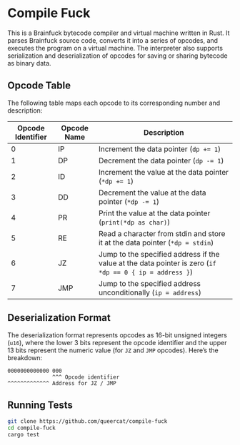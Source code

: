 # Compile Fuck

This is a Brainfuck bytecode compiler and virtual machine written in Rust. It parses Brainfuck source code, converts it into a series of opcodes, and executes the program on a virtual machine. The interpreter also supports serialization and deserialization of opcodes for saving or sharing bytecode as binary data.

## Opcode Table

The following table maps each opcode to its corresponding number and description:

| Opcode Identifier | Opcode Name | Description                                               |
|-------------------|-------------|-----------------------------------------------------------|
| 0                 | IP          | Increment the data pointer (`dp += 1`)                     |
| 1                 | DP          | Decrement the data pointer (`dp -= 1`)                     |
| 2                 | ID          | Increment the value at the data pointer (`*dp += 1`)       |
| 3                 | DD          | Decrement the value at the data pointer (`*dp -= 1`)       |
| 4                 | PR          | Print the value at the data pointer (`print(*dp as char)`) |
| 5                 | RE          | Read a character from stdin and store it at the data pointer (`*dp = stdin`) |
| 6                 | JZ          | Jump to the specified address if the value at the data pointer is zero (`if *dp == 0 { ip = address }`) |
| 7                 | JMP         | Jump to the specified address unconditionally (`ip = address`) |

## Deserialization Format

The deserialization format represents opcodes as 16-bit unsigned integers (`u16`), where the lower 3 bits represent the opcode identifier and the upper 13 bits represent the numeric value (for `JZ` and `JMP` opcodes). Here’s the breakdown:

```
0000000000000 000
              ^^^ Opcode identifier
^^^^^^^^^^^^^ Address for JZ / JMP
```

## Running Tests
```sh
git clone https://github.com/queercat/compile-fuck
cd compile-fuck
cargo test
```
